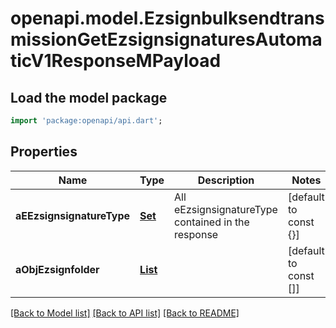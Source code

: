 # openapi.model.EzsignbulksendtransmissionGetEzsignsignaturesAutomaticV1ResponseMPayload

## Load the model package
```dart
import 'package:openapi/api.dart';
```

## Properties
Name | Type | Description | Notes
------------ | ------------- | ------------- | -------------
**aEEzsignsignatureType** | [**Set<FieldEEzsignsignatureType>**](FieldEEzsignsignatureType.md) | All eEzsignsignatureType contained in the response | [default to const {}]
**aObjEzsignfolder** | [**List<CustomEzsignfolderEzsignsignaturesAutomaticResponse>**](CustomEzsignfolderEzsignsignaturesAutomaticResponse.md) |  | [default to const []]

[[Back to Model list]](../README.md#documentation-for-models) [[Back to API list]](../README.md#documentation-for-api-endpoints) [[Back to README]](../README.md)



